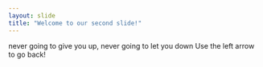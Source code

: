 ```yaml
---
layout: slide
title: "Welcome to our second slide!"
---
```

never going to give you up, never going to let you down
Use the left arrow to go back!
